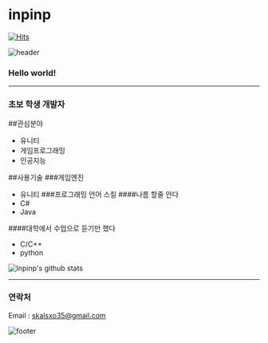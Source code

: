 # inpinp&nbsp;
[![Hits](https://hits.seeyoufarm.com/api/count/incr/badge.svg?url=https%3A%2F%2Fgithub.com%2Finpinp&count_bg=%2379C83D&title_bg=%23555555&icon=unity.svg&icon_color=%23E7E7E7&title=hits&edge_flat=true)](https://hits.seeyoufarm.com)


![header](https://capsule-render.vercel.app/api?type=wave&color=gradient&height=300&section=header&text=Inpinp's%20Github&fontSize=40)

### Hello world!&nbsp;
---
### 초보 학생 개발자

##관심분야

* 유니티
* 게임프로그래밍
* 인공지능

##사용기술
###게임엔진
* 유니티
###프로그래밍 언어 스킬
####나름 할줄 안다
* C#
* Java

####대학에서 수업으로 듣기만 했다
* C/C++
* python


![Inpinp's github stats](https://github-readme-stats.vercel.app/api?username=inpinp&show_icons=true)

-------------

### 연락처

Email : skalsxo35@gmail.com


![footer](https://capsule-render.vercel.app/api?type=wave&color=gradient&height=150&section=footer)

